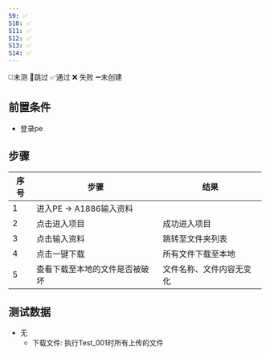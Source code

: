 ```yaml
---
S9: ✅
S10: ✅
S11: ✅
S12: ✅
S13: ✅
S14: ✅
---
```

◻️未测    🚫跳过     ✅通过    ❌ 失败    ➖未创建

## 前置条件

- 登录pe

## 步骤

| 序号  | 步骤                | 结果           |
| --- | ----------------- | ------------ |
| 1   | 进入PE -> A1886输入资料 |              |
| 2   | 点击进入项目            | 成功进入项目       |
| 3   | 点击输入资料            | 跳转至文件夹列表     |
| 4   | 点击一键下载            | 所有文件下载至本地    |
| 5   | 查看下载至本地的文件是否被破坏   | 文件名称、文件内容无变化 |

## 测试数据

- 无
	- 下载文件: 执行Test_001时所有上传的文件

